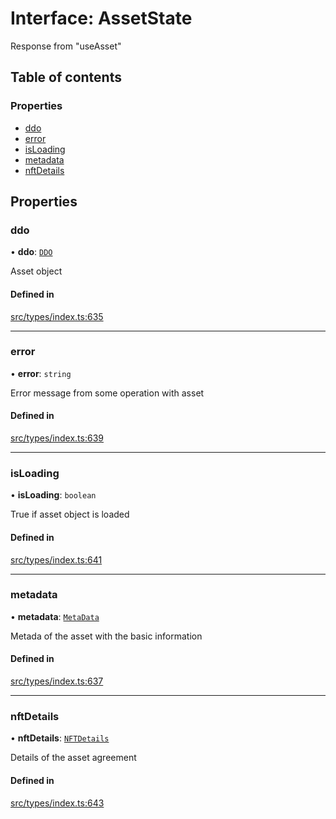 # Interface: AssetState

Response from "useAsset"

## Table of contents

### Properties

- [ddo](AssetState.md#ddo)
- [error](AssetState.md#error)
- [isLoading](AssetState.md#isloading)
- [metadata](AssetState.md#metadata)
- [nftDetails](AssetState.md#nftdetails)

## Properties

### ddo

• **ddo**: [`DDO`](../classes/DDO.md)

Asset object

#### Defined in

[src/types/index.ts:635](https://github.com/nevermined-io/components-catalog/blob/7d68f2d/lib/src/types/index.ts#L635)

___

### error

• **error**: `string`

Error message from some operation with asset

#### Defined in

[src/types/index.ts:639](https://github.com/nevermined-io/components-catalog/blob/7d68f2d/lib/src/types/index.ts#L639)

___

### isLoading

• **isLoading**: `boolean`

True if asset object is loaded

#### Defined in

[src/types/index.ts:641](https://github.com/nevermined-io/components-catalog/blob/7d68f2d/lib/src/types/index.ts#L641)

___

### metadata

• **metadata**: [`MetaData`](MetaData.md)

Metada of the asset with the basic information

#### Defined in

[src/types/index.ts:637](https://github.com/nevermined-io/components-catalog/blob/7d68f2d/lib/src/types/index.ts#L637)

___

### nftDetails

• **nftDetails**: [`NFTDetails`](NFTDetails.md)

Details of the asset agreement

#### Defined in

[src/types/index.ts:643](https://github.com/nevermined-io/components-catalog/blob/7d68f2d/lib/src/types/index.ts#L643)
